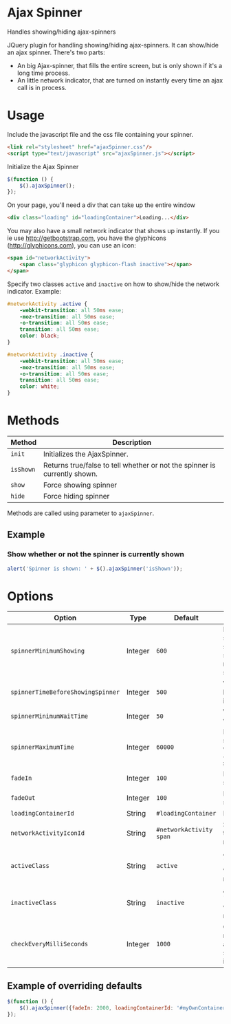 # Ajax Spinner
Handles showing/hiding ajax-spinners

JQuery plugin for handling showing/hiding ajax-spinners.
It can show/hide an ajax spinner.
There's two parts:
- An big Ajax-spinner, that fills the entire screen, but is only shown if it's a long time process.
- An little network indicator, that are turned on instantly every time an ajax call is in process.

# Usage
Include the javascript file and the css file containing your spinner.

```html
<link rel="stylesheet" href="ajaxSpinner.css"/>
<script type="text/javascript" src="ajaxSpinner.js"></script>

```

Initialize the Ajax Spinner

```javascript
$(function () {
    $().ajaxSpinner();
});
```

On your page, you'll need a div that can take up the entire window
```html
<div class="loading" id="loadingContainer">Loading...</div>
```

You may also have a small network indicator that shows up instantly.
If you ie use http://getbootstrap.com, you have the glyphicons (http://glyphicons.com), 
you can use an icon:

```html
<span id="networkActivity">
    <span class="glyphicon glyphicon-flash inactive"></span>
</span>
```

Specify two classes `active` and `inactive` on how to show/hide the network indicator.
Example:
```css
#networkActivity .active {
	-webkit-transition: all 50ms ease;
	-moz-transition: all 50ms ease;
	-o-transition: all 50ms ease;
	transition: all 50ms ease;
	color: black;
}

#networkActivity .inactive {
	-webkit-transition: all 50ms ease;
	-moz-transition: all 50ms ease;
	-o-transition: all 50ms ease;
	transition: all 50ms ease;
	color: white;
}
```

# Methods

Method | Description
------ | -----------
`init` | Initializes the AjaxSpinner.
`isShown` | Returns true/false to tell whether or not the spinner is currently shown.
`show` | Force showing spinner
`hide` | Force hiding spinner

Methods are called using parameter to `ajaxSpinner`.

## Example

### Show whether or not the spinner is currently shown

```javascript
alert('Spinner is shown: ' + $().ajaxSpinner('isShown'));
```

# Options

Option                              | Type    | Default                 | Description
----------------------------------- | ------- | ----------------------- | -----------
`spinnerMinimumShowing`             | Integer | `600`                   | Minimum time in ms to show spinner. If we've started to show the spinner, this is the minimum time it's shown.
`spinnerTimeBeforeShowingSpinner`   | Integer | `500`                   | We won't show spinner before this time (in ms) is passed.
`spinnerMinimumWaitTime`            | Integer | `50`                    | When waiting, don't wait less than this.
`spinnerMaximumTime`                | Integer | `60000`                 | Maximum time to show spinner. Only in use when `checkEveryMilliSeconds > 0`
`fadeIn`                            | Integer | `100`                   | Fade in time for spinner.
`fadeOut`                           | Integer | `100`                   | Fade out time for spinner.
`loadingContainerId`                | String  | `#loadingContainer`     | Id for loadingContainer.
`networkActivityIconId`             | String  | `#networkActivity span` | Selector for small icon that quickly shows network activity.
`activeClass`                       | String  | `active`                | Added class for 'networkActivityIconId' when network there's network activity.
`inactiveClass`                     | String  | `inactive`              | Added class for 'networkActivityIconId' when network there's no network activity.
`checkEveryMilliSeconds`            | Integer | `1000`                  | Check every x milliseconds, to see if ajax is still running or spinnerMaximumTime is passed

## Example of overriding defaults

```javascript
$(function () {
    $().ajaxSpinner({fadeIn: 2000, loadingContainerId: '#myOwnContainer'});
});
```
